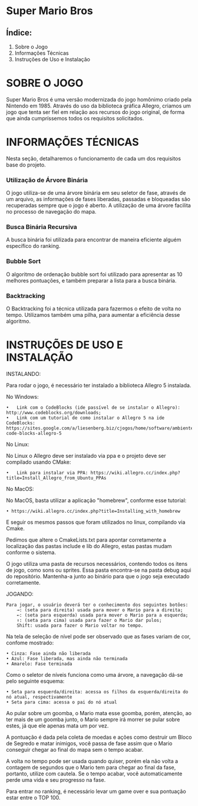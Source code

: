 # Super Mario Bros

## Índice:
1. Sobre o Jogo
2. Informações Técnicas
3. Instruções de Uso e Instalação


# SOBRE O JOGO

Super Mario Bros é uma versão modernizada do jogo homônimo criado pela Nintendo em 1985. Através do uso da biblioteca gráfica Allegro, criamos um jogo que tenta ser fiel em relação aos recursos do jogo original, de forma que ainda cumpríssemos todos os requisitos solicitados.


# INFORMAÇÕES TÉCNICAS

Nesta seção, detalharemos o funcionamento de cada um dos requisitos base do projeto.

### Utilização de Árvore Binária

O jogo utiliza-se de uma árvore binária em seu seletor de fase, através de um arquivo, as informações de fases liberadas, passadas e bloqueadas são recuperadas sempre que o jogo é aberto. A utilização de uma árvore facilita no processo de navegação do mapa.

### Busca Binária Recursiva

A busca binária foi utilizada para encontrar de maneira eficiente alguém específico do ranking.

### Bubble Sort

O algoritmo de ordenação bubble sort foi utilizado para apresentar as 10 melhores pontuações, e também preparar a lista para a busca binária.

### Backtracking

O Backtracking foi a técnica utilizada para fazermos o efeito de volta no tempo. Utilizamos também uma pilha, para aumentar a eficiência desse algoritmo.


# INSTRUÇÕES DE USO E INSTALAÇÃO

 INSTALANDO:
 
Para rodar o jogo, é necessário ter instalado a biblioteca Allegro 5 instalada.
	
No Windows:

	•	Link com o CodeBlocks (ide passível de se instalar o Allegro): http://www.codeblocks.org/downloads;
	•	Link com um tutorial de como instalar o Allegro 5 na ide CodeBlocks: https://sites.google.com/a/liesenberg.biz/cjogos/home/software/ambiente-code-blocks-allegro-5
  
No Linux:

No Linux o Allegro deve ser instalado via ppa e o projeto deve ser compilado usando CMake:

	•	Link para instalar via PPA: https://wiki.allegro.cc/index.php?title=Install_Allegro_from_Ubuntu_PPAs
  
No MacOS:

No MacOS, basta utilizar a aplicação "homebrew", conforme esse tutorial: 

	• https://wiki.allegro.cc/index.php?title=Installing_with_homebrew
	
E seguir os mesmos passos que foram utilizados no linux, compilando via Cmake.

Pedimos que altere o CmakeLists.txt para apontar corretamente a localização das pastas include e lib do Allegro, estas pastas mudam conforme o sistema.
  
O jogo utiliza uma pasta de recursos necessários, contendo todos os itens de jogo, como sons ou sprites. Essa pasta encontra-se na pasta debug aqui do repositório. Mantenha-a junto ao binário para que o jogo seja executado corretamente.

 JOGANDO:

	Para jogar, o usuário deverá ter o conhecimento dos seguintes botões:
		→: (seta para direita) usada para mover o Mario para a direita;
		←: (seta para esquerda) usada para mover o Mario para a esquerda;
		↑: (seta para cima) usada para fazer o Mario dar pulos;
		Shift: usada para fazer o Mario voltar no tempo.

Na tela de seleção de nível pode ser observado que as fases variam de cor, confome mostrado:

	• Cinza: Fase ainda não liberada
	• Azul: Fase liberada, mas ainda não terminada
	• Amarelo: Fase terminada
	
Como o seletor de níveis funciona como uma árvore, a navegação dá-se pelo seguinte esquema:

	• Seta para esquerda/direita: acessa os filhos da esquerda/direita do nó atual, respectivamente
	• Seta para cima: acessa o pai do nó atual

Ao pular sobre um goomba, o Mario mata esse goomba, porém, atenção, ao ter mais de um goomba junto, o Mario sempre irá morrer se pular sobre estes, já que ele apenas mata um por vez.

A pontuação é dada pela coleta de moedas e ações como destruir um Bloco de Segredo e matar inimigos, você passa de fase assim que o Mario conseguir chegar ao final do mapa sem o tempo acabar.

A volta no tempo pode ser usada quando quiser, porém ela não volta a contagem de segundos que o Mario tem para chegar ao final da fase, portanto, utilize com cautela. Se o tempo acabar, você automaticamente perde uma vida e seu progresso na fase.

Para entrar no ranking, é necessário levar um game over e sua pontuação estar entre o TOP 100.

